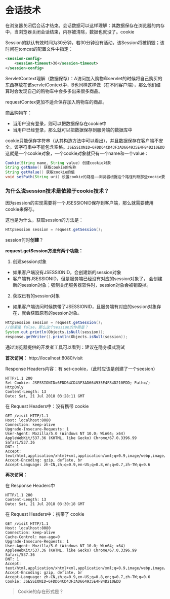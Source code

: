 # 会话技术





在浏览器关闭后会话才结束。会话数据可以这样理解：其数据保存在浏览器的内存中，当浏览器关闭会话结束，内存被清除，数据也就没了。cookie



Session的默认有效时间为30分钟，若30分钟没有活动，该Session将被销毁；该时间在tomcat的配置文件中指定：

```xml
<session-config>
	<session-timeout>30</session-timeout>
</session-config>
```





ServletContext理解（数据保存）：A访问加入购物车servlet的时候将自己购买的东西存放在该servletContext中，B也同样这样做（在不同客户端），那么他们结算时会发现自己的购物车中会多多出来很多商品。



requestContex更加不适合保存加入购物车的商品。



商品购物车：

- 当用户没有登录，则可以把数据保存在cookie中
- 当用户已经登录，那么就可以把数据保存到服务端的数据库中





cookie只能保存字符串（从其构造方法中可以看出），并且数据保存在客户端不安全。该字符串中不能包含空格。`JSESSIONID=6FDD64CD43F3AD664935E4F84D210EDD` 这就是一个cookie对象，一个cookie对象就只有一个name和一个value：

```java
Cookie(String name, String value) 创建cookie对象
String getName() 获取cookie的名称
String getValue() 获取cookie的值
void setPath(String uri) 设置cookie的路径——浏览器根据这个路径判断那些cookie要发送给服务器
```





### 为什么说session技术是依赖于cookie技术？

因为session的实现需要将一个JSESSIONID保存到客户端，那么就需要使用cookie来保存。

这也是为什么，获取session的方法是：

```java
HttpSession session = request.getSession();
```



session何时**创建**？  

**request.getSession方法有两个功能：**
1. 创建session对象
  - 如果客户端没有JSESSIONID，会创建新的session对象
  - 客户端有JSESSIONID，但是服务端已经没有对应的session对象了， 会创建新的session对象；强制关闭服务器软件时，session对象会被销毁掉。
2. 获取已有的session对象
  - 如果客户端访问时候携带了JSESSIONID，且服务端有对应的session对象存在，就会获取原有的session对象。



```java
HttpSession session = request.getSession();
//结果是 false，那么这个session的作用是？
System.out.println(Objects.isNull(session));
response.getWriter().println(Objects.isNull(session));
```



通过浏览器提供的开发者工具可以看到：建议在隐身模式测试

**首次访问：** http://localhost:8080/visit

 Response Headers内容：有 set-cookie，（此时应该是创建了一个seesion）

```
HTTP/1.1 200
Set-Cookie: JSESSIONID=6FDD64CD43F3AD664935E4F84D210EDD; Path=/; HttpOnly
Content-Length: 13
Date: Sat, 21 Jul 2018 03:28:11 GMT
```

在 Request Headers中：没有携带 cookie

```
GET /visit HTTP/1.1
Host: localhost:8080
Connection: keep-alive
Upgrade-Insecure-Requests: 1
User-Agent: Mozilla/5.0 (Windows NT 10.0; Win64; x64) AppleWebKit/537.36 (KHTML, like Gecko) Chrome/67.0.3396.99 Safari/537.36
DNT: 1
Accept: text/html,application/xhtml+xml,application/xml;q=0.9,image/webp,image/apng,*/*;q=0.8
Accept-Encoding: gzip, deflate, br
Accept-Language: zh-CN,zh;q=0.9,en-US;q=0.8,en;q=0.7,zh-TW;q=0.6
```



**再次访问：**

在 Response Headers中

```
HTTP/1.1 200
Content-Length: 13
Date: Sat, 21 Jul 2018 03:30:18 GMT
```

在 Request Headers中：携带了 cookie

```
GET /visit HTTP/1.1
Host: localhost:8080
Connection: keep-alive
Cache-Control: max-age=0
Upgrade-Insecure-Requests: 1
User-Agent: Mozilla/5.0 (Windows NT 10.0; Win64; x64) AppleWebKit/537.36 (KHTML, like Gecko) Chrome/67.0.3396.99 Safari/537.36
DNT: 1
Accept: text/html,application/xhtml+xml,application/xml;q=0.9,image/webp,image/apng,*/*;q=0.8
Accept-Encoding: gzip, deflate, br
Accept-Language: zh-CN,zh;q=0.9,en-US;q=0.8,en;q=0.7,zh-TW;q=0.6
Cookie: JSESSIONID=6FDD64CD43F3AD664935E4F84D210EDD
```





> Cookie的存在形式是？





















